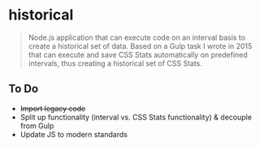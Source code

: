 # historical

> Node.js application that can execute code on an interval basis to create a historical set of data. Based on a Gulp task I wrote in 2015 that can execute and save CSS Stats automatically on predefined intervals, thus creating a historical set of CSS Stats.

## To Do

- ~~Import legacy code~~
- Split up functionality (interval vs. CSS Stats functionality) & decouple from Gulp
- Update JS to modern standards
